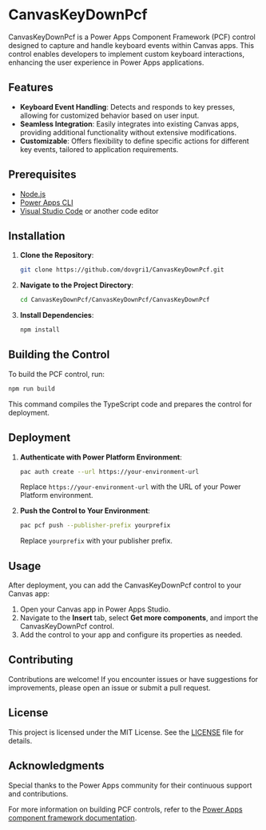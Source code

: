 # CanvasKeyDownPcf

CanvasKeyDownPcf is a Power Apps Component Framework (PCF) control designed to capture and handle keyboard events within Canvas apps. This control enables developers to implement custom keyboard interactions, enhancing the user experience in Power Apps applications.

## Features

- **Keyboard Event Handling**: Detects and responds to key presses, allowing for customized behavior based on user input.
- **Seamless Integration**: Easily integrates into existing Canvas apps, providing additional functionality without extensive modifications.
- **Customizable**: Offers flexibility to define specific actions for different key events, tailored to application requirements.

## Prerequisites

- [Node.js](https://nodejs.org/)
- [Power Apps CLI](https://learn.microsoft.com/en-us/power-apps/developer/component-framework/powerapps-cli)
- [Visual Studio Code](https://code.visualstudio.com/) or another code editor

## Installation

1. **Clone the Repository**:

   ```bash
   git clone https://github.com/dovgri1/CanvasKeyDownPcf.git
   ```

2. **Navigate to the Project Directory**:

   ```bash
   cd CanvasKeyDownPcf/CanvasKeyDownPcf/CanvasKeyDownPcf
   ```

3. **Install Dependencies**:

   ```bash
   npm install
   ```

## Building the Control

To build the PCF control, run:

```bash
npm run build
```

This command compiles the TypeScript code and prepares the control for deployment.

## Deployment

1. **Authenticate with Power Platform Environment**:

   ```bash
   pac auth create --url https://your-environment-url
   ```

   Replace `https://your-environment-url` with the URL of your Power Platform environment.

2. **Push the Control to Your Environment**:

   ```bash
   pac pcf push --publisher-prefix yourprefix
   ```

   Replace `yourprefix` with your publisher prefix.

## Usage

After deployment, you can add the CanvasKeyDownPcf control to your Canvas app:

1. Open your Canvas app in Power Apps Studio.
2. Navigate to the **Insert** tab, select **Get more components**, and import the CanvasKeyDownPcf control.
3. Add the control to your app and configure its properties as needed.

## Contributing

Contributions are welcome! If you encounter issues or have suggestions for improvements, please open an issue or submit a pull request.

## License

This project is licensed under the MIT License. See the [LICENSE](LICENSE) file for details.

## Acknowledgments

Special thanks to the Power Apps community for their continuous support and contributions.

For more information on building PCF controls, refer to the [Power Apps component framework documentation](https://learn.microsoft.com/en-us/power-apps/developer/component-framework/overview).
